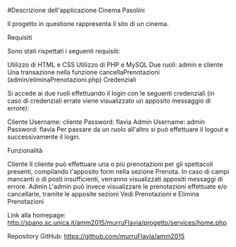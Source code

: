 #Descrizione dell'applicazione Cinema Pasolini

Il progetto in questione rappresenta il sito di un cinema.

Requisiti

Sono stati rispettati i seguenti requisiti:

Utilizzo di HTML e CSS
Utilizzo di PHP e MySQL
Due ruoli: admin e cliente
Una transazione nella funzione cancellaPrenotazioni (admin/eliminaPrenotazioni.php)
Credenziali

Si accede ai due ruoli effettuando il login con le seguenti credenziali (in caso di credenziali errate viene visualizzato un apposito messaggio di errore):

Cliente
Username: cliente
Password: flavia
Admin
Username: admin
Password: flavia
Per passare da un ruolo all'altro si può effettuare il logout e successivamente il login.

Funzionalità

Cliente
Il cliente può effettuare una o più prenotazioni per gli spettacoli presenti, compilando l'apposito form nella sezione Prenota.
In caso di campi mancanti o di posti insufficienti, verranno visualizzati appositi messaggi di errore.
Admin
L'admin può invece visualizzare le prenotazioni effettuate e/o cancellarle, tramite le apposite sezioni Vedi Prenotazioni e Elimina Prenotazioni

Link alla homepage:
http://spano.sc.unica.it/amm2015/murruFlavia/progetto/services/home.php

Repository GitHub:
https://github.com/murruFlavia/amm2015
